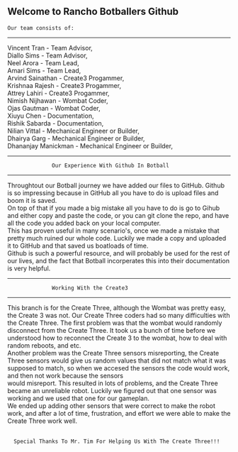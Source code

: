 Welcome to Rancho Botballers Github
------------------------------------
    Our team consists of:
 -----------------------------------
  Vincent Tran - Team Advisor, <br />
  Diallo Sims - Team Advisor, <br />
  Neel Arora - Team Lead, <br />
  Amari Sims - Team Lead, <br />
  Arvind Sainathan - Create3 Progammer, <br />
  Krishnaa Rajesh - Create3 Progammer, <br />
  Attrey Lahiri - Create3 Progammer, <br />
  Nimish Nijhawan - Wombat Coder, <br />
  Ojas Gautman - Wombat Coder, <br />
  Xiuyu Chen - Documentation, <br />
  Rishik Sabarda - Documentation, <br />
  Nilian Vittal - Mechanical Engineer or Builder, <br />
  Dhairya Garg - Mechanical Engineer or Builder, <br />
  Dhananjay Manickman - Mechanical Engineer or Builder, <br />
  
--------------------------------------------------------------------
                  Our Experience With Github In Botball
--------------------------------------------------------------------
Throughtout our Botball journey we have added our files to GitHub. Github is so impressing because in GitHub all you have to do is upload files and boom it is saved.<br />
On top of that if you made a big mistake all you have to do is go to Gihub and either copy and paste the code, or you can git clone the repo, and have all the code you added back on your local computer. <br />
This has proven useful in many scenario's, once we made a mistake that pretty much ruined our whole code. Luckily we made a copy and uploaded it to GitHub and that saved us boatloads of time. <br />
Github is such a powerful resource, and will probably be used for the rest of our lives, and the fact that Botball incorperates this into their documentation is very helpful. <br />

-----------------------------------------------------------------------------------------------------------------------------------------------------------------------------------------------------------
                  Working With the Create3
-----------------------------------------------------------------------------------------------------------------------------------------------------------------------------------------------------------
This branch is for the Create Three, although the Wombat was pretty easy, the Create 3 was not. Our Create Three coders had so many difficulties with the Create Three. The first problem was that the wombat would randomly disconnect from the Create Three. 
It took us a bunch of time before we understood how to reconnect the Create 3 to the wombat, how to deal with random reboots, and etc. <br />
Another problem was the Create Three sensors misreporting, the Create Three sensors would give us random values that did not match what it was supposed to match, so when we accesed the sensors the code would work, and then not work because the sensors<br />
would misreport. This resulted in lots of problems, and the Create Three became an unreliable robot. Luckily we figured out that one sensor was working and we used that one for our gameplan. <br />
We ended up adding other sensors that were correct to make the robot work, and after a lot of time, frustration, and effort we were able to make the Create Three work well. <br /><br />


      Special Thanks To Mr. Tim For Helping Us With The Create Three!!!
